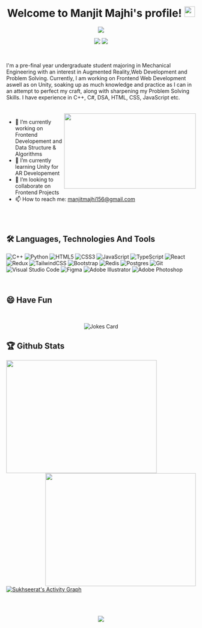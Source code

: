 <h1 align="center">
  Welcome to Manjit Majhi's profile!
  <img src="https://media.giphy.com/media/hvRJCLFzcasrR4ia7z/giphy.gif" width="28">
</h1>




<p align="center">
<img src="https://readme-typing-svg.herokuapp.com?font=Fira+Code&size=35&duration=4000&pause=1000&color=AA2AF7&center=true&width=530&height=60&lines=I'm+Manjit+Majhi;An+Enthusiastic+Learner;A+Student+Developer;A+Problem+Solver">
</p>



<p align="center">
  <a href="https://www.linkedin.com/in/manjit-majhi/"><img src="https://img.shields.io/badge/LinkedIn-0077B5?style=for-the-badge&logo=linkedin&logoColor=white"></a>
  <a href="https://leetcode.com/manjit-code/"><img src="https://img.shields.io/badge/-LeetCode-FFA116?style=for-the-badge&logo=LeetCode&logoColor=black"></a>
<!--   <a href="https://twitter.com/see_d_rat"><img src="https://img.shields.io/badge/Twitter-1DA1F2?style=for-the-badge&logo=twitter&logoColor=white"></a> -->
</p>
<br>

I'm a pre-final year undergraduate student majoring in Mechanical Engineering with an interest in Augmented Reality,Web Development and Problem Solving. Currently, I am working on Frontend Web Development aswell as on Unity, soaking up as much knowledge and practice as I can in an attempt to perfect my craft, along with sharpening my Problem Solving Skills. I have experience in C++, C#, DSA, HTML, CSS, JavaScript etc.
<br>
<br>
<br>
<img align="right" src="https://cdn.dribbble.com/users/2646423/screenshots/5507196/computer.gif" height="200px" width="350px">


- 🔭 I’m currently working on Frontend Developement and Data Structure & Algorithms <br>
- 🌱 I’m currently learning Unity for AR Developement <br>
- 👯 I’m looking to collaborate on Frontend Projects <br>
- 📫 How to reach me: manjitmajhi156@gmail.com <br>

<br><br>

## 🛠 Languages, Technologies And Tools
![C++](https://img.shields.io/badge/c++-%2300599C.svg?style=for-the-badge&logo=c%2B%2B&logoColor=white)
![Python](https://img.shields.io/badge/python-3670A0?style=for-the-badge&logo=python&logoColor=ffdd54)
![HTML5](https://img.shields.io/badge/html5-%23E34F26.svg?style=for-the-badge&logo=html5&logoColor=white)
![CSS3](https://img.shields.io/badge/css3-%231572B6.svg?style=for-the-badge&logo=css3&logoColor=white)
![JavaScript](https://img.shields.io/badge/javascript-%23323330.svg?style=for-the-badge&logo=javascript&logoColor=%23F7DF1E)
![TypeScript](https://img.shields.io/badge/typescript-%23007ACC.svg?style=for-the-badge&logo=typescript&logoColor=white)
![React](https://img.shields.io/badge/react-%2320232a.svg?style=for-the-badge&logo=react&logoColor=%2361DAFB)
![Redux](https://img.shields.io/badge/redux-%23593d88.svg?style=for-the-badge&logo=redux&logoColor=white)
![TailwindCSS](https://img.shields.io/badge/tailwindcss-%2338B2AC.svg?style=for-the-badge&logo=tailwind-css&logoColor=white)
![Bootstrap](https://img.shields.io/badge/bootstrap-%23563D7C.svg?style=for-the-badge&logo=bootstrap&logoColor=white)
![Redis](https://img.shields.io/badge/redis-%23DD0031.svg?style=for-the-badge&logo=redis&logoColor=white)
![Postgres](https://img.shields.io/badge/postgres-%23316192.svg?style=for-the-badge&logo=postgresql&logoColor=white)
![Git](https://img.shields.io/badge/git-%23F05033.svg?style=for-the-badge&logo=git&logoColor=white)
![Visual Studio Code](https://img.shields.io/badge/Visual%20Studio%20Code-0078d7.svg?style=for-the-badge&logo=visual-studio-code&logoColor=white)
![Figma](https://img.shields.io/badge/figma-%23F24E1E.svg?style=for-the-badge&logo=figma&logoColor=white)
![Adobe Illustrator](https://img.shields.io/badge/adobeillustrator-%23FF9A00.svg?style=for-the-badge&logo=adobeillustrator&logoColor=white)
![Adobe Photoshop](https://img.shields.io/badge/adobephotoshop-%2331A8FF.svg?style=for-the-badge&logo=adobephotoshop&logoColor=white)

<br>
<h2>😄 Have Fun </h2>
<br>
<p align="center">
  <img src="https://readme-jokes.vercel.app/api?theme=tokyonight" alt="Jokes Card" />
</p>

## 🏆 Github Stats
<p align="left">
<a href="https://github.com/Sukhseerat-Kaur/github-readme-stats"><img height="300px" width="400px" src="https://github-readme-stats.vercel.app/api?username=Sukhseerat-Kaur&theme=midnight-purple&count_private=true&show_icons=true&hide_border=true"></a>
<a href="https://git.io/streak-stats"><img align="right" height="300px" width="400px" src="http://github-readme-streak-stats.herokuapp.com?user=Sukhseerat-Kaur&theme=midnight-purple&hide_border=true&fire=F98404&ring=F98404"></a>
</p>
<a href="https://github.com/Sukhseerat-Kaur/github-readme-activity-graph"><img alt="Sukhseerat's Activity Graph" src="https://activity-graph.herokuapp.com/graph?username=Sukhseerat-Kaur&bg_color=000000&color=AE81CE&line=9644F4&point=FFFFFF&hide_border=true" /></a>

<br><br>
<p align="center">
  <img src="https://komarev.com/ghpvc/?username=Sukhseerat-Kaur">
</p>


